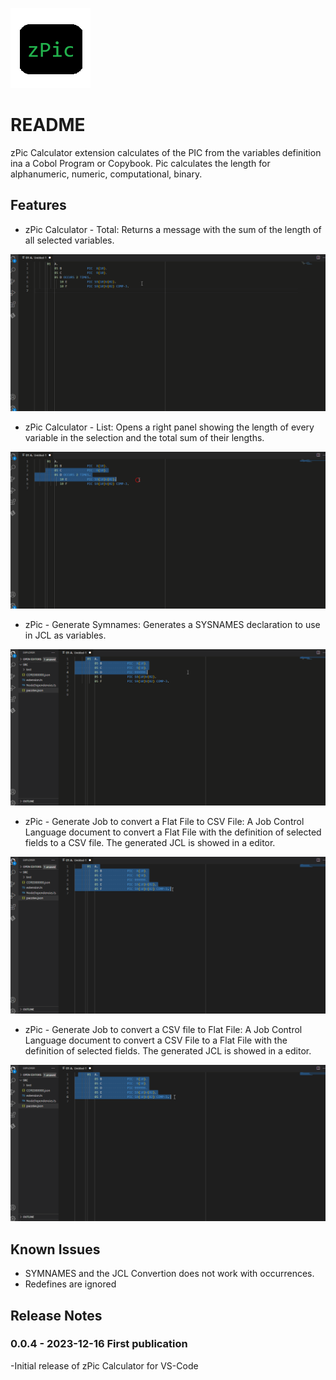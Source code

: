 ![Icon.png](images/Icon.png)
# README

zPic Calculator extension calculates of the PIC from the variables definition ina a Cobol Program or Copybook. Pic calculates the length for alphanumeric, numeric, computational, binary.


## Features


- zPic Calculator - Total: Returns a message with the sum of the length of all selected variables.

![zPic Total gif](images/zPic%20Total.gif)


- zPic Calculator - List: Opens a right panel showing the length of every variable in the selection and the total sum of their lengths.

![zPicList.png](images/zPic%20List.gif)


- zPic - Generate Symnames: Generates a SYSNAMES declaration to use in JCL as variables.

![zPicList.png](images/zPic%20Symnames.gif)


- zPic - Generate Job to convert a Flat File to CSV File: A Job Control Language document to convert a Flat File with the definition of selected fields to a CSV file. The generated JCL is showed in a editor.

![zPicList.png](images/zPic%20FlatFileToCsv.gif)


- zPic - Generate Job to convert a CSV file to Flat File: A Job Control Language document to convert a CSV File to a Flat File with the definition of selected fields. The generated JCL is showed in a editor.

![zPicList.png](images/zPic%20CsvToFlatFile.gif)



## Known Issues

- SYMNAMES and the JCL Convertion does not work with occurrences.
- Redefines are ignored

## Release Notes

### 0.0.4 - 2023-12-16 First publication

-Initial release of zPic Calculator for VS-Code
